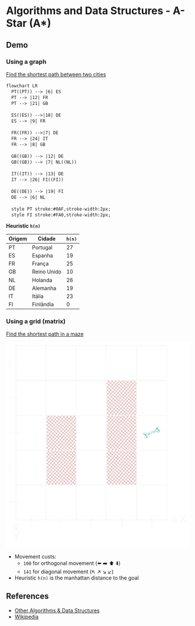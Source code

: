 # Algorithms and Data Structures - A-Star (A*)


## Demo

### Using a graph

[Find the shortest path between two cities](./src/a-start-graph.py)

```mermaid
flowchart LR
  PT((PT)) --> |6| ES
  PT --> |12| FR
  PT --> |21| GB

  ES((ES)) -->|18| DE
  ES --> |9| FR

  FR((FR)) -->|7| DE
  FR --> |24| IT
  FR --> |8| GB

  GB((GB)) --> |12| DE
  GB((GB)) --> |7| NL((NL))

  IT((IT)) --> |13| DE
  IT --> |26| FI((FI))

  DE((DE)) --> |19| FI
  DE --> |6| NL

  style PT stroke:#0AF,stroke-width:2px;
  style FI stroke:#FA0,stroke-width:2px;
```

**Heuristic `h(n)`**

| Origem | Cidade      | `h(n)` |
|--------|-------------|--------|
| PT     | Portugal    | 27     |
| ES     | Espanha     | 19     |
| FR     | França      | 25     |
| GB     | Reino Unido | 10     |
| NL     | Holanda     | 26     |
| DE     | Alemanha    | 19     |
| IT     | Itália      | 23     |
| FI     | Finlândia   | 0      |


### Using a grid (matrix)
[Find the shortest path in a maze](./src/a-start-matrix.py)

![Maze](./media/maze.svg)

- Movement custs:
  - `100` for orthogonal movement (⬅️ ➡️ ⬆️ ⬇️)
  - `141` for diagonal movement (↖️ ↗️ ↘️ ↙️)
- Heuristic `h(n)` is the manhattan distance to the goal

## References
- [Other Algorithms & Data Structures](https://github.com/NelsonBN/algorithms-data-structures)
- [Wikipedia](https://en.wikipedia.org/wiki/A*_search_algorithm)
